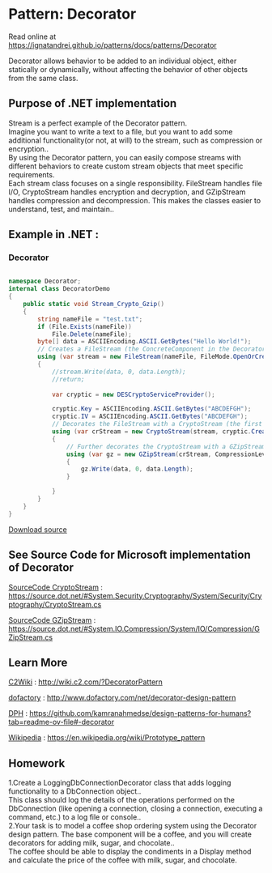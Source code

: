 
# Pattern:  Decorator

Read online at https://ignatandrei.github.io/patterns/docs/patterns/Decorator

<!-- id : 8 -->
Decorator allows behavior to be added to an individual object, either statically or dynamically, without affecting the behavior of other objects from the same class.    <br />

## Purpose of .NET implementation

Stream is a perfect example of the Decorator pattern.    <br />
Imagine you want to write a text to a file, but you want to add some additional functionality(or not, at will) to the stream, such as  compression or encryption..    <br />
By using the Decorator pattern, you can easily compose streams with different behaviors to create custom stream objects that meet specific requirements.    <br />
Each stream class focuses on a single responsibility. FileStream handles file I/O, CryptoStream handles encryption and decryption, and GZipStream handles compression and decompression. This makes the classes easier to understand, test, and maintain..    <br />

## Example in .NET : 


###  Decorator
```csharp showLineNumbers title="Decorator example for Pattern Decorator"

namespace Decorator;
internal class DecoratorDemo
{
    public static void Stream_Crypto_Gzip()
    {
        string nameFile = "test.txt";
        if (File.Exists(nameFile))
            File.Delete(nameFile);
        byte[] data = ASCIIEncoding.ASCII.GetBytes("Hello World!");
        // Creates a FileStream (the ConcreteComponent in the Decorator pattern context).
        using (var stream = new FileStream(nameFile, FileMode.OpenOrCreate, FileAccess.Write))
        {
            //stream.Write(data, 0, data.Length);
            //return;
            
            var cryptic = new DESCryptoServiceProvider();

            cryptic.Key = ASCIIEncoding.ASCII.GetBytes("ABCDEFGH");
            cryptic.IV = ASCIIEncoding.ASCII.GetBytes("ABCDEFGH");
            // Decorates the FileStream with a CryptoStream (the first Decorator).
            using (var crStream = new CryptoStream(stream, cryptic.CreateEncryptor(), CryptoStreamMode.Write))
            {
                // Further decorates the CryptoStream with a GZipStream (the second Decorator).
                using (var gz = new GZipStream(crStream, CompressionLevel.Optimal))
                {
                    gz.Write(data, 0, data.Length);
                }

            }
        }
    }
}

```


[Download source](/zipSourceCodes/decorator.zip)



## See Source Code for Microsoft implementation of Decorator


[SourceCode CryptoStream](https://source.dot.net/#System.Security.Cryptography/System/Security/Cryptography/CryptoStream.cs) : https://source.dot.net/#System.Security.Cryptography/System/Security/Cryptography/CryptoStream.cs

[SourceCode GZipStream](https://source.dot.net/#System.IO.Compression/System/IO/Compression/GZipStream.cs) : https://source.dot.net/#System.IO.Compression/System/IO/Compression/GZipStream.cs


## Learn More


[C2Wiki](http://wiki.c2.com/?DecoratorPattern) : http://wiki.c2.com/?DecoratorPattern   

[dofactory](http://www.dofactory.com/net/decorator-design-pattern) : http://www.dofactory.com/net/decorator-design-pattern   

[DPH](https://github.com/kamranahmedse/design-patterns-for-humans?tab=readme-ov-file#-decorator) : https://github.com/kamranahmedse/design-patterns-for-humans?tab=readme-ov-file#-decorator   

[Wikipedia](https://en.wikipedia.org/wiki/Prototype_pattern) : https://en.wikipedia.org/wiki/Prototype_pattern   


## Homework


1.Create a LoggingDbConnectionDecorator class that adds logging functionality to a DbConnection object..    <br />
This class should log the details of the operations performed on the DbConnection (like opening a connection, closing a connection, executing a command, etc.) to a log file or console..    <br />
2.Your task is to model a coffee shop ordering system using the Decorator design pattern. The base component will be a coffee, and you will create decorators for adding milk, sugar, and chocolate..    <br />
The coffee should be able to display the condiments in a Display method and calculate the price of the coffee with milk, sugar, and chocolate.    <br />


